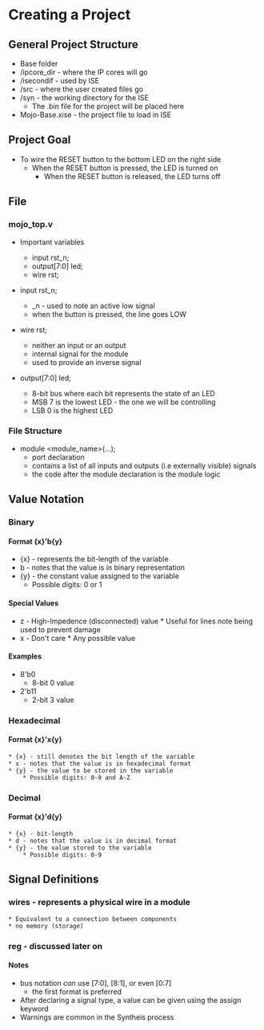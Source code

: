 # Creating a Project

## General Project Structure
* Base folder
* /ipcore_dir - where the IP cores will go
* /isecondif - used by ISE
* /src - where the user created files go
* /syn - the working directory for the ISE
	- The .bin file for the project will be placed here
* Mojo-Base.xise - the project file to load in ISE

## Project Goal
* To wire the RESET button to the bottom LED on the right side
	* When the RESET button is pressed, the LED is turned on
        * When the RESET button is released, the LED turns off

## File
### mojo_top.v
* Important variables
    * input rst_n;
    * output[7:0] led;
    * wire rst;

* input rst_n;
    * _n - used to note an active low signal
    * when the button is pressed, the line goes LOW

* wire rst;
    * neither an input or an output
    * internal signal for the module
    * used to provide an inverse signal

* output[7:0] led;
    * 8-bit bus where each bit represents the state of an LED
    * MSB 7 is the lowest LED - the one we will be controlling
    * LSB 0 is the highest LED
### File Structure
* module <module_name>(...);
    * port declaration
    * contains a list of all inputs and outputs (i.e externally visible) signals
    * the code after the module declaration is the module logic

## Value Notation
### Binary
#### Format {x}'b{y}
* {x} - represents the bit-length of the variable
* b - notes that the value is in binary representation
* {y} - the constant value assigned to the variable
    * Possible digits: 0 or 1
#### Special Values
* z - High-Impedence (disconnected) value 
        * Useful for lines note being used to prevent damage
* x - Don't care
        * Any possible value

#### Examples
* 8'b0
    - 8-bit 0 value
* 2'b11
    - 2-bit 3 value

### Hexadecimal
#### Format {x}'x{y}
    * {x} - still denotes the bit length of the variable
    * x - notes that the value is in hexadecimal format
    * {y} - the value to be stored in the variable
        * Possible digits: 0-9 and A-Z

### Decimal
#### Format {x}'d{y}
    * {x} - bit-length
    * d - notes that the value is in decimal format
    * {y} - the value stored to the variable
        * Possible digits: 0-9

## Signal Definitions

### wires - represents a physical wire in a module
    * Equivalent to a connection between components
    * no memory (storage)
### reg - discussed later on

#### Notes
* bus notation *can* use [7:0], [8:1], or even [0:7]
    - the first format is preferred 
* After declaring a signal type, a value can be given using the assign keyword
* Warnings are common in the Syntheis process